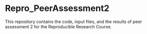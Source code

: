 # Repro_PeerAssessment2
This repository contains the code, input files, and the results of peer assessment 2 for the Reproducible Research Course.
